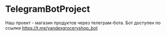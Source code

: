 # TelegramBotProject

Наш проект - магазин продуктов через телеграм-бота. Бот доступен по ссылке https://t.me/yandexgroceryshop_bot
